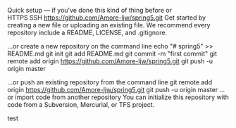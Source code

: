 Quick setup — if you’ve done this kind of thing before
or	
HTTPS
SSH
https://github.com/Amore-ljw/spring5.git
Get started by creating a new file or uploading an existing file. We recommend every repository include a README, LICENSE, and .gitignore.

…or create a new repository on the command line
echo "# spring5" >> README.md
git init
git add README.md
git commit -m "first commit"
git remote add origin https://github.com/Amore-ljw/spring5.git
git push -u origin master
                
…or push an existing repository from the command line
git remote add origin https://github.com/Amore-ljw/spring5.git
git push -u origin master
…or import code from another repository
You can initialize this repository with code from a Subversion, Mercurial, or TFS project.

test
